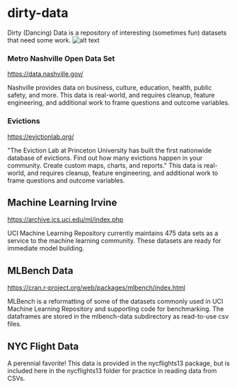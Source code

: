 # dirty-data
Dirty (Dancing) Data is a repository of interesting (sometimes fun) datasets that need some work.
![alt text](https://upload.wikimedia.org/wikipedia/en/0/00/Dirty_Dancing.jpg "Dirty (Dancing) Data")

### Metro Nashville Open Data Set

https://data.nashville.gov/

Nashville provides data on business, culture, education, health, public safety, and more. This data is real-world, and requires cleanup, feature engineering, and additional work to frame questions and outcome variables.

### Evictions

https://evictionlab.org/

"The Eviction Lab at Princeton University has built the first nationwide database of evictions. Find out how many evictions happen in your community. Create custom maps, charts, and reports." This data is real-world, and requires cleanup, feature engineering, and additional work to frame questions and outcome variables.

## Machine Learning Irvine

https://archive.ics.uci.edu/ml/index.php

UCI Machine Learning Repository currently maintains 475 data sets as a service to the machine learning community. These datasets are ready for immediate model building. 

## MLBench Data

https://cran.r-project.org/web/packages/mlbench/index.html

MLBench is a reformatting of some of the datasets commonly used in UCI Machine Learning Repository and supporting code for benchmarking. The dataframes are stored in the mlbench-data subdirectory as read-to-use csv files.  

## NYC Flight Data

A perennial favorite! This data is provided in the nycflights13 package, but is included here in the nycflights13 folder for practice in reading data from CSVs. 